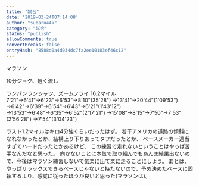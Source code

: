 ```yaml
---
title: "試合"
date: '2019-03-24T07:14:08'
author: "subaru44k"
category: "試合"
status: "publish"
allowComments: true
convertBreaks: false
entryHash: "8588d0a4d034dc7fa2ee10183ef46c12"
---
```

マラソン

10分ジョグ、軽く流し

ランパンランシャツ、ズームフライ
16.2マイル
7'21"→6'41"→6'23"→6'53"→8'10"(35'28")
→13'41"→20'44"(1'09'53")
→6'42"→6'39"→6'54"→6'43"→6'21"(1'43'12")
→13'53"→6'48"→6'35"→6'52"(2'17'21")
→15'08"→8'15"→7'50"→7'53"(2'56'28")
→7'54"(3'04'23")

ラスト1.2マイルはキロ4分強くらいだったはず。
若干アメリカの道路の傾斜になれなかったとか、結構上り下りあってタフだったとか、
ペースメーカー適当すぎてハードだったとかあるけど、
この練習で走れないということはやっぱ苦手なんだなと思った。
向かないことに本気で取り組んでもあんま結果出ないので、今後はマラソン練習しないで気楽に出て楽に走ることにしよう。
あとは、やっぱリラックスできるペースじゃないと持たないので、予め決めたペースに固執するより、感覚に従ったほうが良いと思った(マラソンは)。
